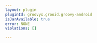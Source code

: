 ```yaml
---
layout: plugin
pluginId: groovyx.grooid.groovy-android
isJarAvailable: true
error: NONE
violations: []

---
```


